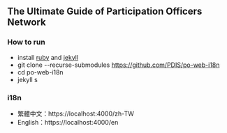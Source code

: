 The Ultimate Guide of Participation Officers Network
----

### How to run
* install [ruby](https://www.ruby-lang.org/en/downloads/) and [jekyll](https://jekyllrb.com/docs/installation/)
* git clone --recurse-submodules https://github.com/PDIS/po-web-i18n
* cd po-web-i18n
* jekyll s

### i18n
* 繁體中文：https://localhost:4000/zh-TW
* English：https://localhost:4000/en
